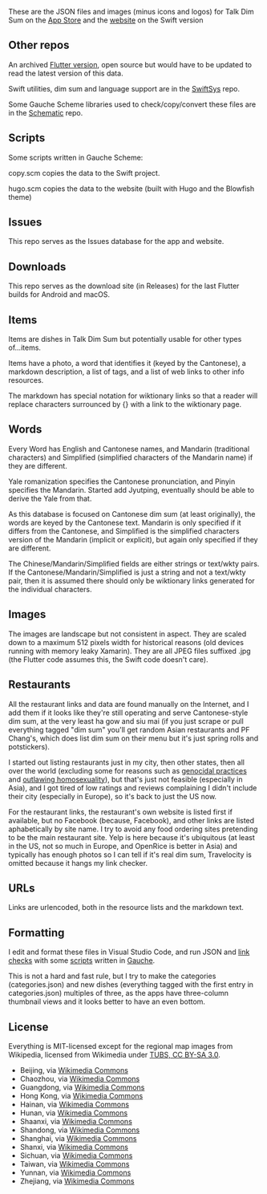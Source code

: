 These are the JSON files and images (minus icons and logos) for Talk Dim Sum on the [App Store](https://apps.apple.com/us/app/talk-dim-sum/id953929066) and the [website](http://talkdimsum.com) on the Swift version 

## Other repos

 An archived [Flutter version](https://github.com/technicat/dartdimsum), open source but would have to be updated to read the latest version of this data.

 Swift utilities, dim sum and language support are in the [SwiftSys](https://github.com/technicat/swiftsys) repo.

 Some Gauche Scheme libraries used to check/copy/convert these files are in the [Schematic](https://github.com/technicat/schematic) repo.

## Scripts

Some scripts written in Gauche Scheme:

copy.scm copies the data to the Swift project.

hugo.scm copies the data to the website (built with Hugo and the Blowfish theme)

## Issues

This repo serves as the Issues database for the app and website.

## Downloads

This repo serves as the download site (in Releases) for the last Flutter builds for Android and macOS.

## Items

Items are dishes in Talk Dim Sum but potentially usable for other types of...items.

Items have a photo, a word that identifies it (keyed by the Cantonese), a markdown description, a list of tags, and a list of web links to other info resources.

The markdown has special notation for wiktionary links so that a reader will replace characters surrounced by {} with a link to the wiktionary page.

## Words

Every Word has English and Cantonese names, and Mandarin (traditional characters) and Simplified (simplified characters of the Mandarin name) if they are different.

Yale romanization specifies the Cantonese pronunciation, and Pinyin specifies the Mandarin. Started add Jyutping, eventually should be able to derive the Yale from that.

As this database is focused on Cantonese dim sum (at least originally), the words are keyed by the Cantonese text. Mandarin is only specified if it differs from the Cantonese, and Simplified is the simplified characters version of the Mandarin (implicit or explicit), but again only specified if they are different.

The Chinese/Mandarin/Simplified fields are either strings or text/wkty pairs. If the Cantonese/Mandarin/Simplified is just a string and not a text/wkty pair, then it is assumed there should only be wiktionary links generated for the individual characters.

## Images

The images are landscape but not consistent in aspect. They are scaled down to a maximum 512 pixels width for historical reasons (old devices running with memory leaky Xamarin). They are all JPEG files suffixed .jpg (the Flutter code assumes this, the Swift code doesn't care).

## Restaurants

All the restaurant links and data are found manually on the Internet, and I add them if it looks like they're still operating and serve Cantonese-style dim sum, at the very least ha gow and siu mai (if you just scrape or pull everything tagged "dim sum" you'll get random Asian restaurants and PF Chang's, which does list dim sum on their menu but it's just spring rolls and potstickers).

I started out listing restaurants just in my city, then other states, then all over the world (excluding some for reasons such as [genocidal practices](https://www.genocidewatch.com/countries-at-risk) and [outlawing homosexuality](https://www.bbc.com/news/world-43822234)), but that's just not feasible (especially in Asia), and I got tired of low ratings and reviews complaining I didn't include their city (especially in Europe), so it's back to just the US now.

For the restaurant links, the restaurant's own website is listed first if available, but no Facebook (because, Facebook), and other links are listed aphabetically by site name. I try to avoid any food ordering sites pretending to be the main restaurant site. Yelp is here because it's ubiquitous (at least in the US, not so much in Europe, and OpenRice is better in Asia) and typically has enough photos so I can tell if it's real dim sum, Travelocity is omitted because it hangs my link checker.

## URLs

Links are urlencoded, both in the resource lists and the markdown text.

## Formatting

I edit and format these files in Visual Studio Code, and run JSON and [link checks](https://datatracker.ietf.org/doc/html/rfc1738) with some [scripts](http://github.com/technicat/schematic) written in [Gauche](https://practical-scheme.net/gauche/).

This is not a hard and fast rule, but I try to make the categories (categories.json) and new dishes (everything tagged with the first entry in categories.json) multiples of three, as the apps have three-column thumbnail views and it looks better to have an even bottom.

## License

Everything is MIT-licensed except for the regional map images from Wikipedia, licensed from Wikimedia under [TUBS, CC BY-SA 3.0](https://creativecommons.org/licenses/by-sa/3.0).

- Beijing, via [Wikimedia Commons](https://commons.wikimedia.org/wiki/File:Beijing_in_China_(%2Ball_claims_hatched).svg)
- Chaozhou, via [Wikimedia Commons](https://commons.wikimedia.org/wiki/File:Chaozhou_in_China_(%2Ball_claims_hatched).svg)
- Guangdong, via [Wikimedia Commons](https://commons.wikimedia.org/wiki/File:Guangdong_in_China_(%2Ball_claims_hatched).svg)
- Hong Kong, via [Wikimedia Commons](https://commons.wikimedia.org/wiki/File:Hong_Kong_in_China_(%2Ball_claims_hatched).svg)
- Hainan, via [Wikimedia Commons](https://commons.wikimedia.org/wiki/File:Hainan_in_China_(%2Ball_claims_hatched).svg)
- Hunan, via [Wikimedia Commons](https://commons.wikimedia.org/wiki/File:Hunan_in_China_(%2Ball_claims_hatched).svg)
- Shaanxi, via [Wikimedia Commons](https://commons.wikimedia.org/wiki/File:Shaanxi_in_China_(%2Ball_claims_hatched).svg)
- Shandong, via [Wikimedia Commons](https://commons.wikimedia.org/wiki/File:Shandong_in_China_(%2Ball_claims_hatched).svg)
- Shanghai, via [Wikimedia Commons](https://commons.wikimedia.org/wiki/File:Shanghai_in_China_(%2Ball_claims_hatched).svg)
- Shanxi, via [Wikimedia Commons](https://commons.wikimedia.org/wiki/File:Shanxi_in_China_(%2Ball_claims_hatched).svg)
- Sichuan, via [Wikimedia Commons](https://commons.wikimedia.org/wiki/File:Sichuan_in_China_(%2Ball_claims_hatched).svg)
- Taiwan, via [Wikimedia Commons](https://commons.wikimedia.org/wiki/File:Locator_map_of_the_ROC_Taiwan.svg)
- Yunnan, via [Wikimedia Commons](https://commons.wikimedia.org/wiki/File:Yunnan_in_China_(%2Ball_claims_hatched).svg)
- Zhejiang, via [Wikimedia Commons](https://commons.wikimedia.org/wiki/File:Zhejiang_in_China_(%2Ball_claims_hatched).svg)
